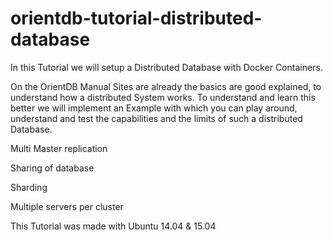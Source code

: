 # orientdb-tutorial-distributed-database

In this Tutorial we will setup a Distributed Database with Docker Containers.

On the OrientDB Manual Sites are already the basics are good explained, to understand how a distributed System works. 
To understand and learn this better we will implement an Example with which you can play around, understand and test the capabilities and the limits of such a distributed Database.







Multi Master replication

Sharing of database

Sharding

Multiple servers per cluster

This Tutorial was made with Ubuntu 14.04 & 15.04